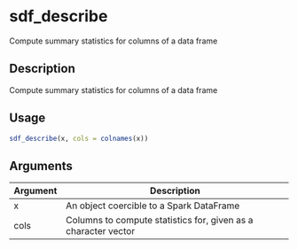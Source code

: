 # sdf_describe


Compute summary statistics for columns of a data frame




## Description

Compute summary statistics for columns of a data frame





## Usage
```r
sdf_describe(x, cols = colnames(x))
```




## Arguments


Argument      |Description
------------- |----------------
x | An object coercible to a Spark DataFrame
cols | Columns to compute statistics for, given as a character vector






